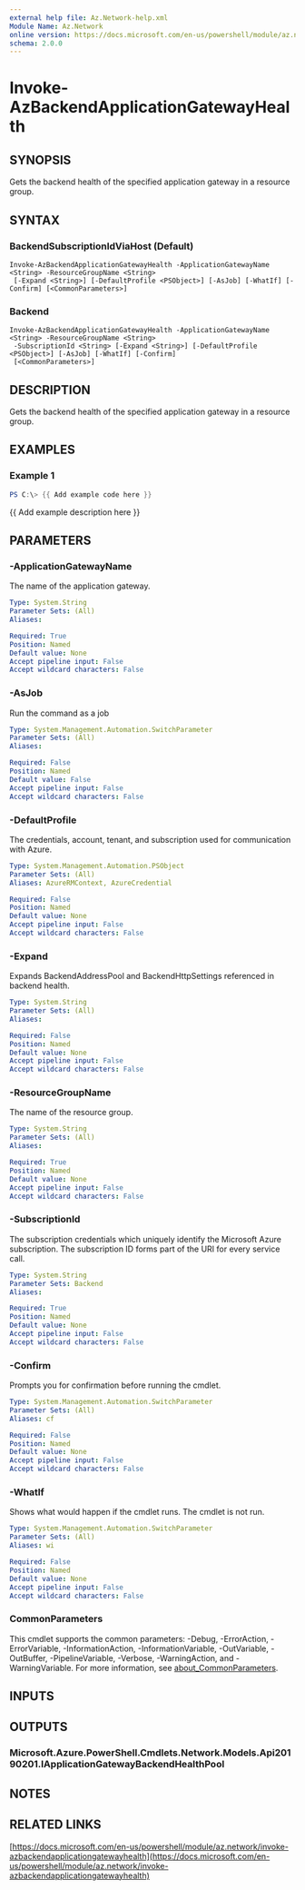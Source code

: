 ```yaml
---
external help file: Az.Network-help.xml
Module Name: Az.Network
online version: https://docs.microsoft.com/en-us/powershell/module/az.network/invoke-azbackendapplicationgatewayhealth
schema: 2.0.0
---
```


# Invoke-AzBackendApplicationGatewayHealth

## SYNOPSIS
Gets the backend health of the specified application gateway in a resource group.

## SYNTAX

### BackendSubscriptionIdViaHost (Default)
```
Invoke-AzBackendApplicationGatewayHealth -ApplicationGatewayName <String> -ResourceGroupName <String>
 [-Expand <String>] [-DefaultProfile <PSObject>] [-AsJob] [-WhatIf] [-Confirm] [<CommonParameters>]
```

### Backend
```
Invoke-AzBackendApplicationGatewayHealth -ApplicationGatewayName <String> -ResourceGroupName <String>
 -SubscriptionId <String> [-Expand <String>] [-DefaultProfile <PSObject>] [-AsJob] [-WhatIf] [-Confirm]
 [<CommonParameters>]
```

## DESCRIPTION
Gets the backend health of the specified application gateway in a resource group.

## EXAMPLES

### Example 1
```powershell
PS C:\> {{ Add example code here }}
```

{{ Add example description here }}

## PARAMETERS

### -ApplicationGatewayName
The name of the application gateway.

```yaml
Type: System.String
Parameter Sets: (All)
Aliases:

Required: True
Position: Named
Default value: None
Accept pipeline input: False
Accept wildcard characters: False
```

### -AsJob
Run the command as a job

```yaml
Type: System.Management.Automation.SwitchParameter
Parameter Sets: (All)
Aliases:

Required: False
Position: Named
Default value: False
Accept pipeline input: False
Accept wildcard characters: False
```

### -DefaultProfile
The credentials, account, tenant, and subscription used for communication with Azure.

```yaml
Type: System.Management.Automation.PSObject
Parameter Sets: (All)
Aliases: AzureRMContext, AzureCredential

Required: False
Position: Named
Default value: None
Accept pipeline input: False
Accept wildcard characters: False
```

### -Expand
Expands BackendAddressPool and BackendHttpSettings referenced in backend health.

```yaml
Type: System.String
Parameter Sets: (All)
Aliases:

Required: False
Position: Named
Default value: None
Accept pipeline input: False
Accept wildcard characters: False
```

### -ResourceGroupName
The name of the resource group.

```yaml
Type: System.String
Parameter Sets: (All)
Aliases:

Required: True
Position: Named
Default value: None
Accept pipeline input: False
Accept wildcard characters: False
```

### -SubscriptionId
The subscription credentials which uniquely identify the Microsoft Azure subscription.
The subscription ID forms part of the URI for every service call.

```yaml
Type: System.String
Parameter Sets: Backend
Aliases:

Required: True
Position: Named
Default value: None
Accept pipeline input: False
Accept wildcard characters: False
```

### -Confirm
Prompts you for confirmation before running the cmdlet.

```yaml
Type: System.Management.Automation.SwitchParameter
Parameter Sets: (All)
Aliases: cf

Required: False
Position: Named
Default value: None
Accept pipeline input: False
Accept wildcard characters: False
```

### -WhatIf
Shows what would happen if the cmdlet runs.
The cmdlet is not run.

```yaml
Type: System.Management.Automation.SwitchParameter
Parameter Sets: (All)
Aliases: wi

Required: False
Position: Named
Default value: None
Accept pipeline input: False
Accept wildcard characters: False
```

### CommonParameters
This cmdlet supports the common parameters: -Debug, -ErrorAction, -ErrorVariable, -InformationAction, -InformationVariable, -OutVariable, -OutBuffer, -PipelineVariable, -Verbose, -WarningAction, and -WarningVariable. For more information, see [about_CommonParameters](http://go.microsoft.com/fwlink/?LinkID=113216).

## INPUTS

## OUTPUTS

### Microsoft.Azure.PowerShell.Cmdlets.Network.Models.Api20190201.IApplicationGatewayBackendHealthPool
## NOTES

## RELATED LINKS

[https://docs.microsoft.com/en-us/powershell/module/az.network/invoke-azbackendapplicationgatewayhealth](https://docs.microsoft.com/en-us/powershell/module/az.network/invoke-azbackendapplicationgatewayhealth)

